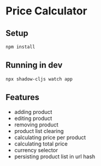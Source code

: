 # Price Calculator

## Setup

```
npm install
```

## Running in dev
```
npx shadow-cljs watch app
```

## Features
- adding product
- editing product
- removing product
- product list clearing
- calculating price per product
- calculating total price
- currency selector
- persisting product list in url hash

